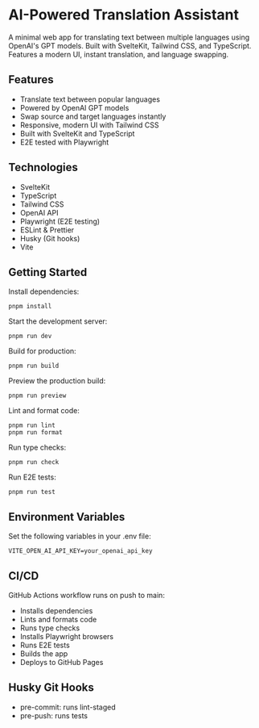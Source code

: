 # AI-Powered Translation Assistant

A minimal web app for translating text between multiple languages using OpenAI's GPT models. Built with SvelteKit, Tailwind CSS, and TypeScript. Features a modern UI, instant translation, and language swapping.

## Features

- Translate text between popular languages
- Powered by OpenAI GPT models
- Swap source and target languages instantly
- Responsive, modern UI with Tailwind CSS
- Built with SvelteKit and TypeScript
- E2E tested with Playwright

## Technologies

- SvelteKit
- TypeScript
- Tailwind CSS
- OpenAI API
- Playwright (E2E testing)
- ESLint & Prettier
- Husky (Git hooks)
- Vite

## Getting Started

Install dependencies:

```
pnpm install
```

Start the development server:

```
pnpm run dev
```

Build for production:

```
pnpm run build
```

Preview the production build:

```
pnpm run preview
```

Lint and format code:

```
pnpm run lint
pnpm run format
```

Run type checks:

```
pnpm run check
```

Run E2E tests:

```
pnpm run test
```

## Environment Variables

Set the following variables in your .env file:

```
VITE_OPEN_AI_API_KEY=your_openai_api_key
```

## CI/CD

GitHub Actions workflow runs on push to main:

- Installs dependencies
- Lints and formats code
- Runs type checks
- Installs Playwright browsers
- Runs E2E tests
- Builds the app
- Deploys to GitHub Pages

## Husky Git Hooks

- pre-commit: runs lint-staged
- pre-push: runs tests
